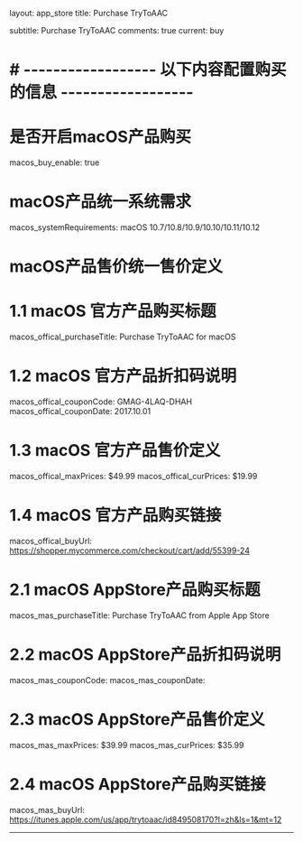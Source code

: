 layout: app_store
title: Purchase TryToAAC

subtitle: Purchase TryToAAC
comments: true
current: buy

# # ------------------ 以下内容配置购买的信息 ------------------

# 是否开启macOS产品购买
macos_buy_enable: true

# macOS产品统一系统需求
macos_systemRequirements: macOS 10.7/10.8/10.9/10.10/10.11/10.12

# macOS产品售价统一售价定义


# 1.1 macOS 官方产品购买标题
macos_offical_purchaseTitle: Purchase TryToAAC for macOS

# 1.2 macOS 官方产品折扣码说明
macos_offical_couponCode: GMAG-4LAQ-DHAH
macos_offical_couponDate: 2017.10.01

# 1.3 macOS 官方产品售价定义
macos_offical_maxPrices: $49.99
macos_offical_curPrices: $19.99

# 1.4 macOS 官方产品购买链接
macos_offical_buyUrl: https://shopper.mycommerce.com/checkout/cart/add/55399-24

# 2.1 macOS AppStore产品购买标题
macos_mas_purchaseTitle: Purchase TryToAAC from Apple App Store

# 2.2 macOS AppStore产品折扣码说明
macos_mas_couponCode: 
macos_mas_couponDate: 

# 2.3 macOS AppStore产品售价定义
macos_mas_maxPrices: $39.99
macos_mas_curPrices: $35.99

# 2.4 macOS AppStore产品购买链接
macos_mas_buyUrl: https://itunes.apple.com/us/app/trytoaac/id849508170?l=zh&ls=1&mt=12

---